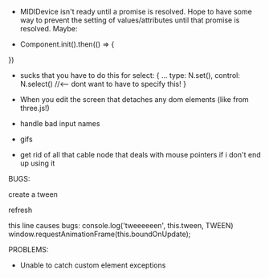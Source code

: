 - MIDIDevice isn't ready until a promise is resolved. Hope to have some way to prevent the setting of values/attributes until that promise is resolved. Maybe:

- Component.init().then(() => {

})

- sucks that you have to do this for select:
  {
  ...
  type: N.set(),
  control: N.select() //<-- dont want to have to specify this!
  }

* When you edit the screen that detaches any dom elements (like from three.js!)

* handle bad input names

* gifs

* get rid of all that cable node that deals with mouse pointers if i don't end up using it

BUGS:

create a tween

refresh

this line causes bugs:
console.log('tweeeeeen', this.tween, TWEEN)
window.requestAnimationFrame(this.boundOnUpdate);

PROBLEMS:

- Unable to catch custom element exceptions
